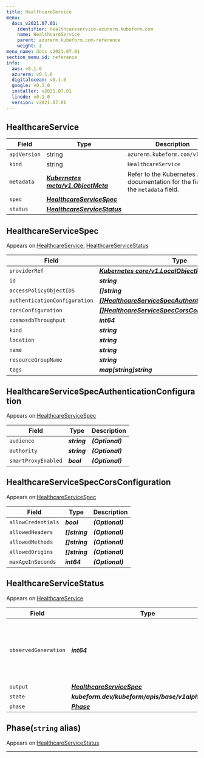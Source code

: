 ```yaml
---
title: HealthcareService
menu:
  docs_v2021.07.01:
    identifier: healthcareservice-azurerm.kubeform.com
    name: HealthcareService
    parent: azurerm.kubeform.com-reference
    weight: 1
menu_name: docs_v2021.07.01
section_menu_id: reference
info:
  aws: v0.1.0
  azurerm: v0.1.0
  digitalocean: v0.1.0
  google: v0.1.0
  installer: v2021.07.01
  linode: v0.1.0
  version: v2021.07.01
---
```


## HealthcareService
| Field | Type | Description |
| ------ | ----- | ----------- |
| `apiVersion` | string | `azurerm.kubeform.com/v1alpha1` |
|    `kind` | string | `HealthcareService` |
| `metadata` | ***[Kubernetes meta/v1.ObjectMeta](https://v1-18.docs.kubernetes.io/docs/reference/generated/kubernetes-api/v1.18/#objectmeta-v1-meta)***|Refer to the Kubernetes API documentation for the fields of the `metadata` field.|
| `spec` | ***[HealthcareServiceSpec](#healthcareservicespec)***||
| `status` | ***[HealthcareServiceStatus](#healthcareservicestatus)***||
## HealthcareServiceSpec

Appears on:[HealthcareService](#healthcareservice), [HealthcareServiceStatus](#healthcareservicestatus)

| Field | Type | Description |
| ------ | ----- | ----------- |
| `providerRef` | ***[Kubernetes core/v1.LocalObjectReference](https://v1-18.docs.kubernetes.io/docs/reference/generated/kubernetes-api/v1.18/#localobjectreference-v1-core)***||
| `id` | ***string***||
| `accessPolicyObjectIDS` | ***[]string***||
| `authenticationConfiguration` | ***[[]HealthcareServiceSpecAuthenticationConfiguration](#healthcareservicespecauthenticationconfiguration)***| ***(Optional)*** |
| `corsConfiguration` | ***[[]HealthcareServiceSpecCorsConfiguration](#healthcareservicespeccorsconfiguration)***| ***(Optional)*** |
| `cosmosdbThroughput` | ***int64***| ***(Optional)*** |
| `kind` | ***string***| ***(Optional)*** |
| `location` | ***string***||
| `name` | ***string***||
| `resourceGroupName` | ***string***||
| `tags` | ***map[string]string***| ***(Optional)*** |
## HealthcareServiceSpecAuthenticationConfiguration

Appears on:[HealthcareServiceSpec](#healthcareservicespec)

| Field | Type | Description |
| ------ | ----- | ----------- |
| `audience` | ***string***| ***(Optional)*** |
| `authority` | ***string***| ***(Optional)*** |
| `smartProxyEnabled` | ***bool***| ***(Optional)*** |
## HealthcareServiceSpecCorsConfiguration

Appears on:[HealthcareServiceSpec](#healthcareservicespec)

| Field | Type | Description |
| ------ | ----- | ----------- |
| `allowCredentials` | ***bool***| ***(Optional)*** |
| `allowedHeaders` | ***[]string***| ***(Optional)*** |
| `allowedMethods` | ***[]string***| ***(Optional)*** |
| `allowedOrigins` | ***[]string***| ***(Optional)*** |
| `maxAgeInSeconds` | ***int64***| ***(Optional)*** |
## HealthcareServiceStatus

Appears on:[HealthcareService](#healthcareservice)

| Field | Type | Description |
| ------ | ----- | ----------- |
| `observedGeneration` | ***int64***| ***(Optional)*** Resource generation, which is updated on mutation by the API Server.|
| `output` | ***[HealthcareServiceSpec](#healthcareservicespec)***| ***(Optional)*** |
| `state` | ***kubeform.dev/kubeform/apis/base/v1alpha1.State***| ***(Optional)*** |
| `phase` | ***[Phase](#phase)***| ***(Optional)*** |
## Phase(`string` alias)

Appears on:[HealthcareServiceStatus](#healthcareservicestatus)

---
